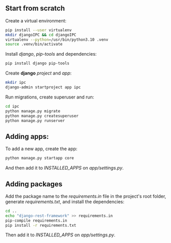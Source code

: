 ## Start from scratch
Create a virtual environment:
```bash
pip install --user virtualenv
mkdir djangoIPC && cd djangoIPC
virtualenv --python=/usr/bin/python3.10 .venv
source .venv/bin/activate
```
Install *django*, *pip-tools* and dependencies:
```bash
pip install django pip-tools
```
Create **django** *project* and *app*:
```bash
mkdir ipc
django-admin startproject app ipc
```
Run migrations, create superuser and run:
```bash
cd ipc
python manage.py migrate
python manage.py createsuperuser
python manage.py runserver
```

## Adding apps:
To add a new app, create the app:
```bash
python manage.py startapp core
```
And then add it to *INSTALLED_APPS* on *app/settings.py*.

## Adding packages
Add the package name to the *requirements.in* file in the project's root folder, 
generate *requirements.txt*, and install the dependencies:  
```bash
cd ..
echo "django-rest-framework" >> requirements.in
pip-compile requirements.in
pip install -r requirements.txt
```
Then add it to *INSTALLED_APPS* on *app/settings.py*.